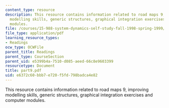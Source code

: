 ```yaml
---
content_type: resource
description: This resource contains information related to road maps 9, improving
  modelling skills, generic structures, graphical integration exercises and computer
  modules.
file: /courses/15-988-system-dynamics-self-study-fall-1998-spring-1999/e6372c60bbb7e720f5fd798badca4e82_part9.pdf
file_type: application/pdf
learning_resource_types:
- Readings
ocw_type: OCWFile
parent_title: Readings
parent_type: CourseSection
parent_uid: e5399b4a-7510-d085-aeed-66c8e9603399
resourcetype: Document
title: part9.pdf
uid: e6372c60-bbb7-e720-f5fd-798badca4e82
---
```

This resource contains information related to road maps 9, improving modelling skills, generic structures, graphical integration exercises and computer modules.

